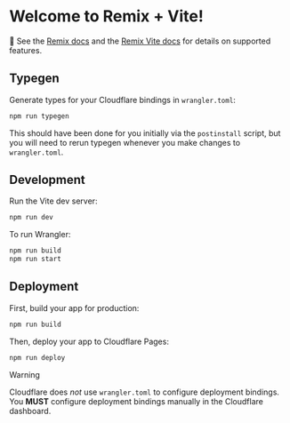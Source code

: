 # Welcome to Remix + Vite!

📖 See the [Remix docs](https://remix.run/docs) and the [Remix Vite docs](https://remix.run/docs/en/main/future/vite) for details on supported features.

## Typegen

Generate types for your Cloudflare bindings in `wrangler.toml`:

```sh
npm run typegen
```

This should have been done for you initially via the `postinstall` script,
but you will need to rerun typegen whenever you make changes to `wrangler.toml`.

## Development

Run the Vite dev server:

```sh
npm run dev
```

To run Wrangler:

```sh
npm run build
npm run start
```

## Deployment

First, build your app for production:

```sh
npm run build
```

Then, deploy your app to Cloudflare Pages:

```sh
npm run deploy
```

> [!WARNING]  
> Cloudflare does _not_ use `wrangler.toml` to configure deployment bindings.
> You **MUST** configure deployment bindings manually in the Cloudflare dashboard.
